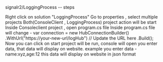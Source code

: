 signalr2/LoggingProcess -- steps 

Right click on solution "LoggingProcess"
Go to properties , select multiple projects
Both(ConsoleClient , LoggingProcess) project action will be start
Inside Consoleclient project , open program.cs file 
Inside program.cs file will change -
var connection = new HubConnectionBuilder()
.WithUrl("https://your-new-url/logHub") // Update the URL here
.Build();
Now you can click on start project will be run, console will open you enter data, that data will display on website.
example you enter data - name:xyz,age:12 this data will display on website in json format
